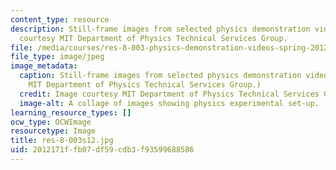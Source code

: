 ```yaml
---
content_type: resource
description: Still-frame images from selected physics demonstration videos. Image
  courtesy MIT Department of Physics Technical Services Group.
file: /media/courses/res-8-003-physics-demonstration-videos-spring-2012/2012171ffb07df59cdb3f93599688586_res-8-003s12.jpg
file_type: image/jpeg
image_metadata:
  caption: Still-frame images from selected physics demonstration videos. (Image courtesy
    MIT Department of Physics Technical Services Group.)
  credit: Image courtesy MIT Department of Physics Technical Services Group.
  image-alt: A collage of images showing physics experimental set-up.
learning_resource_types: []
ocw_type: OCWImage
resourcetype: Image
title: res-8-003s12.jpg
uid: 2012171f-fb07-df59-cdb3-f93599688586
---
```

